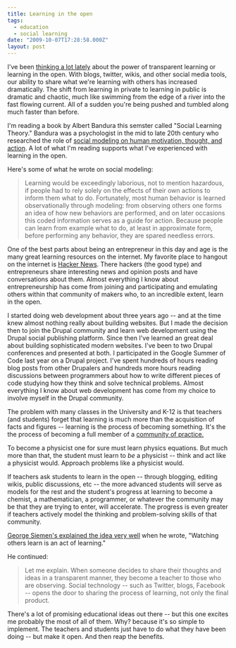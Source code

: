 ```yaml
---
title: Learning in the open
tags:
  - education
  - social learning
date: "2009-10-07T17:28:58.000Z"
layout: post
---
```


I've been [thinking a lot lately][0] about the power of transparent learning or learning in the open. With blogs, twitter, wikis, and other social media tools, our ability to share what we're learning with others has increased dramatically. The shift from learning in private to learning in public is dramatic and chaotic, much like swimming from the edge of a river into the fast flowing current. All of a sudden you're being pushed and tumbled along much faster than before.

I'm reading a book by Albert Bandura this semster called "Social Learning Theory." Bandura was a psychologist in the mid to late 20th century who researched the role of [social modeling on human motivation, thought, and action][1]. A lot of what I'm reading supports what I've experienced with learning in the open.

Here's some of what he wrote on social modeling:

> Learning would be exceedingly laborious, not to mention hazardous, if people had to rely solely on the effects of their own actions to inform them what to do. Fortunately, most human behavior is learned observationally through modeling: from observing others one forms an idea of how new behaviors are performed, and on later occasions this coded information serves as a guide for action. Because people can learn from example what to do, at least in approximate form, before performing any behavior, they are spared needless errors.

One of the best parts about being an entrepreneur in this day and age is the many great learning resources on the internet. My favorite place to hangout on the internet is [Hacker News][2]. There hackers (the good type) and entrepreneurs share interesting news and opinion posts and have conversations about them. Almost everything I know about entrepreneurship has come from joining and participating and emulating others within that community of makers who, to an incredible extent, learn in the open.

I started doing web development about three years ago -- and at the time knew almost nothing really about building websites. But I made the decision then to join the Drupal community and learn web development using the Drupal social publishing platform. Since then I've learned an great deal about building sophisticated modern websites. I've been to two Drupal conferences and presented at both. I participated in the Google Summer of Code last year on a Drupal project. I've spent hundreds of hours reading blog posts from other Drupalers and hundreds more hours reading discussions between programmers about how to write different pieces of code studying how they think and solve technical problems. Almost everything I know about web development has come from my choice to involve myself in the Drupal community.

The problem with many classes in the University and K-12 is that teachers (and students) forget that learning is much more than the acquisition of facts and figures -- learning is the process of becoming something. It's the the process of becoming a full member of a [community of practice.][4]

To become a physicist one for sure must learn physics equations. But much more than that, the student must learn to _be_ a physicist -- think and act like a physicist would. Approach problems like a physicist would.

If teachers ask students to learn in the open -- through blogging, editing wikis, public discussions, etc -- the more advanced students will serve as models for the rest and the student's progress at learning to become a chemist, a mathematician, a programmer, or whatever the community may be that they are trying to enter, will accelerate. The progress is even greater if teachers actively model the thinking and problem-solving skills of that community.

[George Siemen's explained the idea very well][5] when he wrote, "Watching others learn is an act of learning."

He continued:

> Let me explain. When someone decides to share their thoughts and ideas in a transparent manner, they become a teacher to those who are observing. Social technology -- such as Twitter, blogs, Facebook -- opens the door to sharing the process of learning, not only the final product.

There's a lot of promising educational ideas out there -- but this one excites me probably the most of all of them. Why? because it's so simple to implement. The teachers and students just have to do what they have been doing -- but make it open. And then reap the benefits.


[0]: /when-doubt-make-it-public
[1]: http://en.wikipedia.org/wiki/Albert_Bandura
[2]: http://news.ycombinator.com/
[4]: http://en.wikipedia.org/wiki/Community_of_practice
[5]: http://www.connectivism.ca/?p=122
